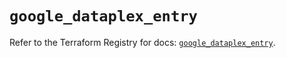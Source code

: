 # `google_dataplex_entry`

Refer to the Terraform Registry for docs: [`google_dataplex_entry`](https://registry.terraform.io/providers/hashicorp/google/6.49.2/docs/resources/dataplex_entry).
